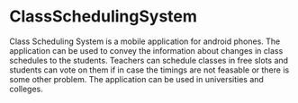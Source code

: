 # ClassSchedulingSystem
Class Scheduling System is a mobile application for android phones. The application can be used to convey the information about changes in class schedules to the students.
Teachers can schedule classes in free slots and students can vote on them if in case the timings are not feasable or there is some other problem.
The application can be used in universities and colleges.

